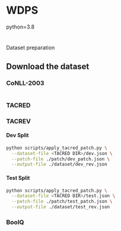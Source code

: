# WDPS
python=3.8

#
Dataset preparation

## Download the dataset

### CoNLL-2003

```shell

```

### TACRED

### TACREV

#### Dev Split

```bash
python scripts/apply_tacred_patch.py \
  --dataset-file <TACRED DIR>/dev.json \
  --patch-file ./patch/dev_patch.json \
  --output-file ./dataset/dev_rev.json
```
#### Test Split

```bash
python scripts/apply_tacred_patch.py \
  --dataset-file <TACRED DIR>/test.json \
  --patch-file ./patch/test_patch.json \
  --output-file ./dataset/test_rev.json
```

### BoolQ


### 